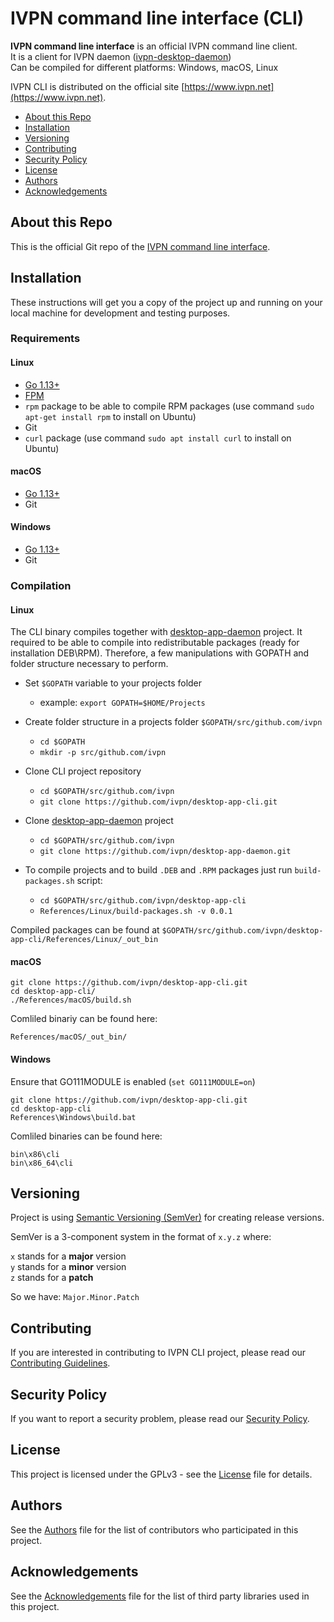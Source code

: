 # IVPN command line interface (CLI)

**IVPN command line interface** is an official IVPN command line client.  
It is a client for  IVPN daemon ([ivpn-desktop-daemon](https://github.com/ivpn/desktop-app-daemon))   
Can be compiled for different platforms: Windows, macOS, Linux

IVPN CLI is distributed on the official site [https://www.ivpn.net](https://www.ivpn.net).  

* [About this Repo](#about-repo)
* [Installation](#installation)
* [Versioning](#versioning)
* [Contributing](#contributing)
* [Security Policy](#security)
* [License](#license)
* [Authors](#Authors)
* [Acknowledgements](#acknowledgements)

<a name="about-repo"></a>
## About this Repo

This is the official Git repo of the [IVPN command line interface](https://github.com/ivpn/desktop-app-cli).

<a name="installation"></a>
## Installation

These instructions will get you a copy of the project up and running on your local machine for development and testing purposes.

### Requirements

#### Linux

  - [Go 1.13+](https://golang.org/)
  - [FPM](https://fpm.readthedocs.io/en/latest/installing.html)
  - `rpm` package to be able to compile RPM packages (use command `sudo apt-get install rpm` to install on Ubuntu)
  - Git
  - `curl` package (use command `sudo apt install curl` to install on Ubuntu)

#### macOS
  - [Go 1.13+](https://golang.org/)
  - Git
  
#### Windows
  - [Go 1.13+](https://golang.org/)
  - Git
      
### Compilation

#### Linux
  The CLI binary compiles together with [desktop-app-daemon](https://github.com/ivpn/desktop-app-daemon) project. It required to be able to compile into redistributable packages (ready for installation DEB\RPM).
  Therefore, a few manipulations with GOPATH and folder structure necessary to perform.

  * Set `$GOPATH` variable to your projects folder  
      -  example: `export GOPATH=$HOME/Projects`  

  * Create folder structure in a projects folder `$GOPATH/src/github.com/ivpn`  
      -  `cd $GOPATH`  
      -  `mkdir -p src/github.com/ivpn`  

  * Clone CLI project repository  
      -  `cd $GOPATH/src/github.com/ivpn`  
      -  `git clone https://github.com/ivpn/desktop-app-cli.git`  

  *  Clone [desktop-app-daemon](https://github.com/ivpn/desktop-app-daemon) project
      -  `cd $GOPATH/src/github.com/ivpn`  
      -  `git clone https://github.com/ivpn/desktop-app-daemon.git`  
 
  * To compile projects and to build `.DEB` and `.RPM` packages just run `build-packages.sh` script:  
      -  `cd $GOPATH/src/github.com/ivpn/desktop-app-cli`  
      -  `References/Linux/build-packages.sh -v 0.0.1`  

Compiled packages can be found at `$GOPATH/src/github.com/ivpn/desktop-app-cli/References/Linux/_out_bin`  

#### macOS
  ```
  git clone https://github.com/ivpn/desktop-app-cli.git
  cd desktop-app-cli/
  ./References/macOS/build.sh 
  ``` 
  Comliled binariy can be found here:
  ```
  References/macOS/_out_bin/
  ```
  
#### Windows
  Ensure that GO111MODULE is enabled (`set GO111MODULE=on`)
  ```
  git clone https://github.com/ivpn/desktop-app-cli.git
  cd desktop-app-cli
  References\Windows\build.bat
  ``` 
  Comliled binaries can be found here:
  ```
  bin\x86\cli
  bin\x86_64\cli
  ```

<a name="versioning"></a>
## Versioning

Project is using [Semantic Versioning (SemVer)](https://semver.org) for creating release versions.

SemVer is a 3-component system in the format of `x.y.z` where:

`x` stands for a **major** version  
`y` stands for a **minor** version  
`z` stands for a **patch**

So we have: `Major.Minor.Patch`

<a name="contributing"></a>
## Contributing

If you are interested in contributing to IVPN CLI project, please read our [Contributing Guidelines](/.github/CONTRIBUTING.md).

<a name="security"></a>
## Security Policy

If you want to report a security problem, please read our [Security Policy](/.github/SECURITY.md).

<a name="license"></a>
## License

This project is licensed under the GPLv3 - see the [License](/LICENSE.md) file for details.

<a name="Authors"></a>
## Authors

See the [Authors](/AUTHORS) file for the list of contributors who participated in this project.

<a name="acknowledgements"></a>
## Acknowledgements

See the [Acknowledgements](/ACKNOWLEDGEMENTS.md) file for the list of third party libraries used in this project.
